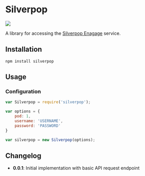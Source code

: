 # Silverpop

<a href="https://nodei.co/npm/silverpop/"><img src="https://nodei.co/npm/silverpop.png"></a>

A library for accessing the [Silverpop Enagage](http://silverpop.com) service.


## Installation

    npm install silverpop

## Usage

### Configuration

```JavaScript
var Silverpop = require('silverpop');

var options = {
    pod: 1,
    username: 'USERNAME',
    password: 'PASSWORD'
}

var silverpop = new Silverpop(options);

```

## Changelog
* **0.0.1**: Initial implementation with basic API request endpoint
